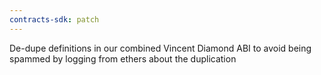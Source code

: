 ```yaml
---
contracts-sdk: patch
---
```


De-dupe definitions in our combined Vincent Diamond ABI to avoid being spammed by logging from ethers about the duplication
